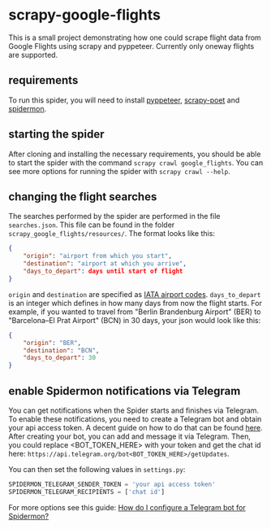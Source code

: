 # scrapy-google-flights
This is a small project demonstrating how one could scrape flight data from Google Flights using scrapy and pyppeteer.
Currently only oneway flights are supported.

## requirements
To run this spider, you will need to install [pyppeteer](https://pypi.org/project/pyppeteer/), [scrapy-poet](https://pypi.org/project/scrapy-poet/) and [spidermon](https://pypi.org/project/spidermon/).

## starting the spider
After cloning and installing the necessary requirements, you should be able to start the spider with the command `scrapy crawl google_flights`. 
You can see more options for running the spider with `scrapy crawl --help`.

## changing the flight searches
The searches performed by the spider are performed in the file `searches.json`. This file can be found in the folder `scrapy_google_flights/resources/`.
The format looks like this:
```json
{
    "origin": "airport from which you start",
    "destination": "airport at which you arrive",
    "days_to_depart": days until start of flight
}
```

`origin` and `destination` are specified as [IATA airport codes](https://en.wikipedia.org/wiki/IATA_airport_code). `days_to_depart` is an integer which defines in how many days from now the flight starts.
For example, if you wanted to travel from "Berlin Brandenburg Airport" (BER) to "Barcelona–El Prat Airport" (BCN) in 30 days, your json would look like this:

```json
{
    "origin": "BER",
    "destination": "BCN",
    "days_to_depart": 30
}
```

## enable Spidermon notifications via Telegram
You can get notifications when the Spider starts and finishes via Telegram. 
To enable these notifications, you need to create a Telegram bot and obtain your api access token. 
A decent guide on how to do that can be found [here](https://www.siteguarding.com/en/how-to-get-telegram-bot-api-token).
After creating your bot, you can add and message it via Telegram. Then, you could replace <BOT_TOKEN_HERE> with your token and get the chat id here: `https://api.telegram.org/bot<BOT_TOKEN_HERE>/getUpdates`.

You can then set the following values in `settings.py`:
```python
SPIDERMON_TELEGRAM_SENDER_TOKEN = 'your api access token'
SPIDERMON_TELEGRAM_RECIPIENTS = ['chat id']
```

For more options see this guide: [How do I configure a Telegram bot for Spidermon?](https://spidermon.readthedocs.io/en/latest/howto/configuring-telegram-for-spidermon.html#steps)
